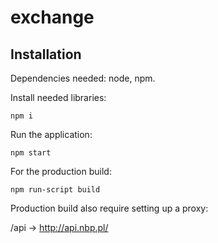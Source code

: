 # exchange

## Installation
Dependencies needed: node, npm.

Install needed libraries:
```
npm i
```

Run the application:
```
npm start
```

For the production build:
```
npm run-script build
```
Production build also require setting up a proxy:

/api -> http://api.nbp.pl/
